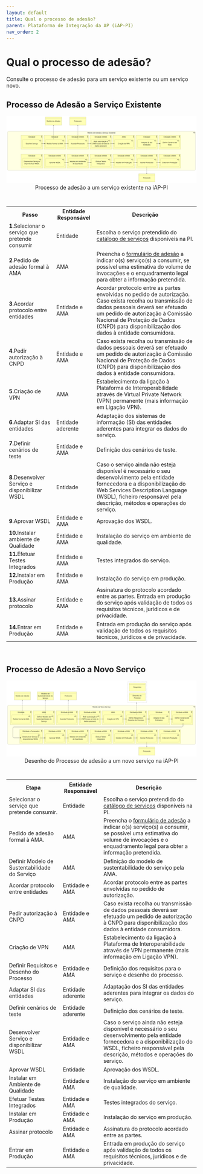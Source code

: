 ```yaml
---
layout: default
title: Qual o processo de adesão?
parent: Plataforma de Integração da AP (iAP-PI)
nav_order: 2
---
```



# Qual o processo de adesão?
Consulte o processo de adesão para um serviço existente ou um serviço novo.

## Processo de Adesão a Serviço Existente


<div style="text-align: center;">
  <img src="../../assets/images/1.png" alt="Processo de adesão a um serviço existente na iAP-PI">
  Processo de adesão a um serviço existente na iAP-PI
</div>
<br>
<table>
<caption></caption>
  <tr>
    <th >Passo</th>
    <th >Entidade Responsável</th>
    <th >Descrição</th>
  </tr>
  <tr>
    <td><strong>1.</strong>Selecionar o serviço que pretende consumir</td>
    <td>Entidade</td>
    <td>Escolha o serviço pretendido do <a href="https://www.iap.gov.pt/web/iap/plataforma-de-integracao">catálogo de serviços</a> disponíveis na PI.</td>
  </tr>
  <tr>
    <td><strong>2.</strong>Pedido de adesão formal à AMA</td>
    <td>AMA</td>
    <td>Preencha o <a href="https://www.iap.gov.pt/web/iap/formulario-de-adesao?serviceId=3">formulário de adesão</a> a indicar o(s) serviço(s) a consumir, se possível uma estimativa do volume de invocações e o enquadramento legal para obter a informação pretendida.</td>
  </tr>
  <tr>
    <td><strong>3.</strong>Acordar protocolo entre entidades</td>
    <td>Entidade e AMA</td>
    <td>Acordar protocolo entre as partes envolvidas no pedido de autorização. Caso exista recolha ou transmissão de dados pessoais deverá ser efetuado um pedido de autorização à Comissão Nacional de Proteção de Dados (CNPD) para disponibilização dos dados à entidade consumidora.</td>
  </tr>
  <tr>
    <td><strong>4.</strong>Pedir autorização à CNPD</td>
    <td>Entidade e AMA</td>
    <td>Caso exista recolha ou transmissão de dados pessoais deverá ser efetuado um pedido de autorização à Comissão Nacional de Proteção de Dados (CNPD) para disponibilização dos dados à entidade consumidora.</td>
  </tr>
  <tr>
    <td><strong>5.</strong>Criação de VPN</td>
    <td>AMA</td>
    <td>Estabelecimento da ligação à Plataforma de Interoperabilidade através de Virtual Private Network (VPN) permanente (mais informação em Ligação VPN).</td>
  </tr>
  <tr>
    <td><strong>6.</strong>Adaptar SI das entidades</td>
    <td>Entidade aderente</td>
    <td>Adaptação dos sistemas de informação (SI) das entidades aderentes para integrar os dados do serviço.</td>
  </tr>
  <tr>
    <td><strong>7.</strong>Definir cenários de teste</td>
    <td>Entidade e AMA</td>
    <td>Definição dos cenários de teste.</td>
  </tr>
  <tr>
    <td><strong>8.</strong>Desenvolver Serviço e disponibilizar WSDL</td>
    <td>Entidade</td>
    <td>Caso o serviço ainda não esteja disponível é necessário o seu desenvolvimento pela entidade fornecedora e a disponibilização do Web Services Description Language (WSDL), ficheiro responsável pela descrição, métodos e operações do serviço.</td>
  </tr>
  <tr>
    <td><strong>9.</strong>Aprovar WSDL</td>
    <td>Entidade e AMA</td>
    <td>Aprovação dos WSDL.</td>
  </tr>
  <tr>
    <td><strong>10.</strong>Instalar ambiente de Qualidade</td>
    <td>Entidade e AMA</td>
    <td>Instalação do serviço em ambiente de qualidade.</td>
  </tr>
  <tr>
    <td><strong>11.</strong>Efetuar Testes Integrados</td>
    <td>Entidade e AMA</td>
    <td>Testes integrados do serviço.</td>
  </tr>
  <tr>
    <td><strong>12.</strong>Instalar em Produção</td>
    <td>Entidade e AMA</td>
    <td>Instalação do serviço em produção.</td>
  </tr>
  <tr>
    <td><strong>13.</strong>Assinar protocolo</td>
    <td>Entidade e AMA</td>
    <td>Assinatura do protocolo acordado entre as partes. Entrada em produção do serviço após validação de todos os requisitos técnicos, jurídicos e de privacidade.</td>
  </tr>
  <tr>
    <td><strong>14.</strong>Entrar em Produção</td>
    <td>Entidade e AMA</td>
    <td>Entrada em produção do serviço após validação de todos os requisitos técnicos, jurídicos e de privacidade.</td>
  </tr>
</table>
<br>

## Processo de Adesão a Novo Serviço



<div style="text-align: center;">
  <img src="../../assets/images/2.png" alt="Desenho do Processo de adesão a um novo serviço na iAP-PI">
  <div>Desenho do Processo de adesão a um novo serviço na iAP-PI</div>
</div>
<br>

<table>
<caption></caption>
  <tr>
    <th >Etapa</th>
    <th >Entidade Responsável</th>
    <th >Descrição</th>
  </tr>
  <tr>
    <td>Selecionar o serviço que pretende consumir.</td>
    <td>Entidade</td>
    <td>Escolha o serviço pretendido do <a href="https://www.iap.gov.pt/web/iap/plataforma-de-integracao">catálogo de serviços</a> disponíveis na PI.</td>
  </tr>
  <tr>
    <td>Pedido de adesão formal à AMA.</td>
    <td>AMA</td>
    <td>Preencha o <a href="https://www.iap.gov.pt/web/iap/formulario-de-adesao?serviceId=3">formulário de adesão</a> a indicar o(s) serviço(s) a consumir, se possível uma estimativa do volume de invocações e o enquadramento legal para obter a informação pretendida.</td>
  </tr>
  <tr>
    <td>Definir Modelo de Sustentabilidade do Serviço</td>
    <td>AMA</td>
    <td>Definição do modelo de sustentabilidade do serviço pela AMA.</td>
  </tr>
  <tr>
    <td>Acordar protocolo entre entidades</td>
    <td>Entidade e AMA</td>
    <td>Acordar protocolo entre as partes envolvidas no pedido de autorização.</td>
  </tr>
  <tr>
    <td>Pedir autorização à CNPD</td>
    <td>Entidade e AMA</td>
    <td>Caso exista recolha ou transmissão de dados pessoais deverá ser efetuado um pedido de autorização à CNPD para disponibilização dos dados à entidade consumidora.</td>
  </tr>
  <tr>
    <td>Criação de VPN</td>
    <td>AMA</td>
    <td>Estabelecimento da ligação à Plataforma de Interoperabilidade através de VPN permanente (mais informação em Ligação VPN).</td>
  </tr>
  <tr>
    <td>Definir Requisitos e Desenho do Processo</td>
    <td>Entidade e AMA</td>
    <td>Definição dos requisitos para o serviço e desenho do processo.</td>
  </tr>
  <tr>
    <td>Adaptar SI das entidades</td>
    <td>Entidade aderente</td>
    <td>Adaptação dos SI das entidades aderentes para integrar os dados do serviço.</td>
  </tr>
  <tr>
    <td>Definir cenários de teste</td>
    <td>Entidade aderente</td>
    <td>Definição dos cenários de teste.</td>
  </tr>
  <tr>
    <td>Desenvolver Serviço e disponibilizar WSDL</td>
    <td>Entidade e AMA</td>
    <td>Caso o serviço ainda não esteja disponível é necessário o seu desenvolvimento pela entidade fornecedora e a disponibilização do WSDL, ficheiro responsável pela descrição, métodos e operações do serviço.</td>
  </tr>
  <tr>
    <td>Aprovar WSDL</td>
    <td>Entidade</td>
    <td>Aprovação dos WSDL.</td>
  </tr>
  <tr>
    <td>Instalar em Ambiente de Qualidade</td>
    <td>Entidade e AMA</td>
    <td>Instalação do serviço em ambiente de qualidade.</td>
  </tr>
  <tr>
    <td>Efetuar Testes Integrados</td>
    <td>Entidade e AMA</td>
    <td>Testes integrados do serviço.</td>
  </tr>
  <tr>
    <td>Instalar em Produção</td>
    <td>Entidade e AMA</td>
    <td>Instalação do serviço em produção.</td>
  </tr>
  <tr>
    <td>Assinar protocolo</td>
    <td>Entidade e AMA</td>
    <td>Assinatura do protocolo acordado entre as partes.</td>
  </tr>
  <tr>
    <td>Entrar em Produção</td>
    <td>Entidade e AMA</td>
    <td>Entrada em produção do serviço após validação de todos os requisitos técnicos, jurídicos e de privacidade.</td>
  </tr>
</table>


